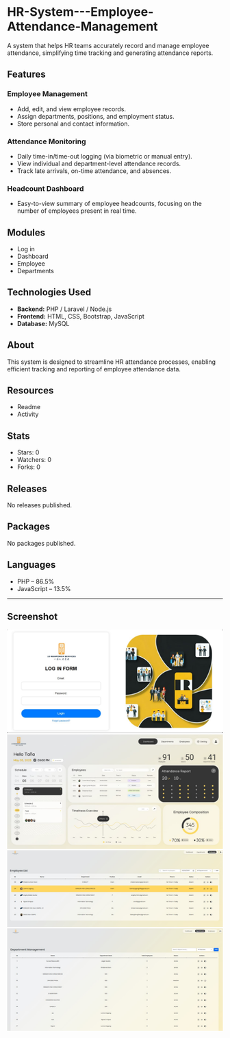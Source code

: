 # HR-System---Employee-Attendance-Management

A system that helps HR teams accurately record and manage employee attendance, simplifying time tracking and generating attendance reports.

## Features

### Employee Management

- Add, edit, and view employee records.
- Assign departments, positions, and employment status.
- Store personal and contact information.

### Attendance Monitoring

- Daily time-in/time-out logging (via biometric or manual entry).
- View individual and department-level attendance records.
- Track late arrivals, on-time attendance, and absences.

### Headcount Dashboard

- Easy-to-view summary of employee headcounts, focusing on the number of employees present in real time.

## Modules

- Log in
- Dashboard
- Employee
- Departments

## Technologies Used

- **Backend:** PHP / Laravel / Node.js
- **Frontend:** HTML, CSS, Bootstrap, JavaScript
- **Database:** MySQL

## About

This system is designed to streamline HR attendance processes, enabling efficient tracking and reporting of employee attendance data.

## Resources

- Readme
- Activity

## Stats

- Stars: 0
- Watchers: 0
- Forks: 0

## Releases

No releases published.

## Packages

No packages published.

## Languages

- PHP – 86.5%
- JavaScript – 13.5%

---

## Screenshot

![System Screenshot](images/Login.jpg)
![System Screenshot](images/Dashboard.jpg)
![System Screenshot](images/Employees.jpg)
![System Screenshot](images/Departments.jpg)
